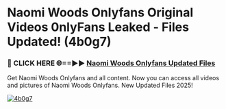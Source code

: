 # Naomi Woods Onlyfans Original Videos 0nlyFans Leaked - Files Updated! (4b0g7)

<h3>🔴 CLICK HERE 🌐==►► <a href="https://tinyurl.com/3hn5wdd3" rel="nofollow">Naomi Woods Onlyfans Updated Files</a></h3>

Get Naomi Woods Onlyfans and all content. Now you can access all videos and pictures of Naomi Woods Onlyfans. New Updated Files 2025!

[![4b0g7](https://i.imgur.com/4HnBqBT.gif)](https://tinyurl.com/3hn5wdd3)
